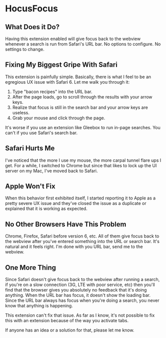 # HocusFocus

## What Does it Do?

Having this extension enabled will give focus back to the webview whenever a search is run from Safari's URL bar.  No options to configure.  No settings to change.

## Fixing My Biggest Gripe With Safari

This extension is painfully simple.  Basically, there is what I feel to be an egregious UX issue with Safari 6.  Let me walk you through it:

1. Type "bacon recipes" into the URL bar.
2. After the page loads, go to scroll through the results with your arrow keys.
3. Realize that focus is still in the search bar and your arrow keys are useless.
4. Grab your mouse and click through the page.

It's worse if you use an extension like Gleebox to run in-page searches.  You can't if you use Safari's search bar.

## Safari Hurts Me

I've noticed that the more I use my mouse, the more carpal tunnel flare ups I get.  For a while, I switched to Chrome but since that likes to lock up the UI server on my Mac, I've moved back to Safari.

## Apple Won't Fix

When this behavior first exhibited itself, I started reporting it to Apple as a pretty severe UX issue and they've closed the issue as a duplicate or explained that it is working as expected.

## No Other Browsers Have This Problem

Chrome, Firefox, Safari before version 6, etc.  All of them give focus back to the webview after you've entered something into the URL or search bar.  It's natural and it feels right.  I'm done with you URL bar, send me to the webview.

## One More Thing

Since Safari doesn't give focus back to the webview after running a search, if you're on a slow connection (3G, LTE with poor service, etc) then you'll find that the browser gives you absolutely no feedback that it's doing anything.  When the URL bar has focus, it doesn't show the loading bar.  Since the URL bar always has focus when you're doing a search, you never know that anything is happening.

This extension can't fix that issue.  As far as I know, it's not possible to fix this with an extension because of the way you activate tabs.

If anyone has an idea or a solution for that, please let me know.